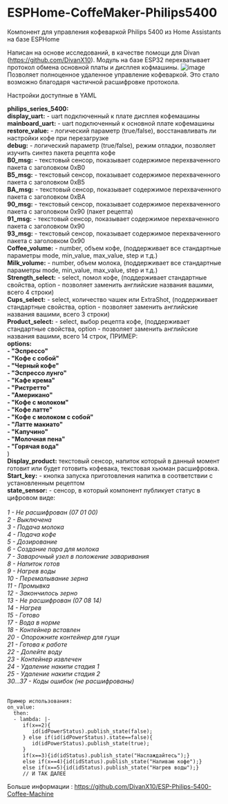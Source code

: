 # ESPHome-CoffeMaker-Philips5400
Компонент для управления кофеваркой Philips 5400  из Home Assistants на базе ESPHome

Написан на основе исследований, в качестве помощи для Divan (https://github.com/DivanX10).
Модуль на базе  ESP32 перехватывает протокол обмена основной платы и дисплея кофмашины. 
![image](https://github.com/Brokly/ESPHome-CoffeMaker-Philips5400/assets/11642286/15a2a912-50da-4a9e-9f31-052b7b99fb70)
Позволяет полноценное удаленное управление кофеваркой. Это стало возможно благодаря частичной расшифровке протокола.

Настройки доступные в YAML

<b>philips_series_5400:</b><br>
  <b>display_uart:</b> - uart подключенный к плате дисплея кофемашины<br>
  <b>mainboard_uart:</b> - uart подключенный к основной плате кофемашины<br>
  <b>restore_value:</b> - логический параметр (true/false), восстанавливать ли настройки кофе при перезагрузке<br>
  <b>debug:</b> - логический параметр (true/false), режим отладки, позволяет изучить синтез пакета рецепта кофе<br>
  <b>B0_msg:</b> - текстовый сенсор, показывает содержимое перехваченного пакета с заголовком 0xB0<br>
  <b>B5_msg:</b> - текстовый сенсор, показывает содержимое перехваченного пакета с заголовком 0xB5<br>
  <b>BA_msg:</b> - текстовый сенсор, показывает содержимое перехваченного пакета с заголовком 0xBA<br>
  <b>90_msg:</b> - текстовый сенсор, показывает содержимое перехваченного пакета с заголовком 0x90 (пакет рецепта)<br>
  <b>91_msg:</b> - текстовый сенсор, показывает содержимое перехваченного пакета с заголовком 0x90<br>
  <b>93_msg:</b> - текстовый сенсор, показывает содержимое перехваченного пакета с заголовком 0x90<br>
  <b>Coffee_volume:</b> - number, объем кофе, (поддерживает все стандартные параметры mode, min_value, max_value, step и т.д.)<br>
  <b>Milk_volume:</b> - number, объем молока, (поддерживает все стандартные параметры mode, min_value, max_value, step и т.д.)<br>
  <b>Strength_select:</b> - select, помол кофе, (поддерживает стандартные свойства, option - позволяет заменить английские названия вашими, всего 4 строки)<br>
  <b>Cups_select:</b> - select, количество чашек или ExtraShot, (поддерживает стандартные свойства, option - позволяет заменить английские названия вашими, всего 3 строки)<br>
  <b>Product_select:</b> - select, выбор рецепта кофе, (поддерживает стандартные свойства, option - позволяет заменить английские названия вашими, всего 14 строк, ПРИМЕР:<br>
    <b>options:<br>
      - "Эспрессо"<br>
      - "Кофе с собой"<br>
      - "Черный кофе"<br>
      - "Эспрессо лунго"<br>
      - "Кафе крема"<br>
      - "Ристретто"<br>
      - "Американо"<br>
      - "Кофе с молоком"<br>
      - "Кофе латте"<br>
      - "Кофе с молоком с собой"<br>
      - "Латте макиато"<br>
      - "Капучино"<br>
      - "Молочная пена"<br>
      - "Горячая вода"</b>     
  )<br>
  <b>Display_product:</b> текстовый сенсор, напиток который в данный момент готовит или будет готовить кофевака, текстовая хьюман расшифровка.<br>
  <b>Start_key:</b> - кнопка запуска приготовления напитка в соответствии с установленным рецептом<br>
  <b>state_sensor:</b> - сенсор, в который компонент публикует статус в цифровом виде:<br><br>
   <i>1 - Не расшифрован (07 01 00)<br>
   2 - Выключена<br>
   3 - Подача молока<br>
   4 - Подача кофе<br>
   5 - Дозирование<br>
   6 - Создание пара для молока<br>
   7 - Заварочный узел в положение заваривания<br>
   8 - Напиток готов<br>
   9 - Нагрев воды<br>
   10 - Перемалывание зерна<br>
   11 - Промывка<br>
   12 - Закончилось зерно<br>
   13 - Не расшифрован (07 08 14)<br>
   14 - Нагрев<br>
   15 - Готово<br>
   17 - Вода в норме<br>
   18 - Контейнер вставлен<br>
   20 - Опорожните контейнер для гущи<br>
   21 - Готова к работе                   
   22 - Долейте воду<br>
   23 - Контейнер извлечен<br>
   24 - Удаление накипи стадия 1<br>
   25 - Удаление накипи стадия 2<br>
   30...37 - Коды ошибок (не расшифрованы)<br><br></i>

    Пример использования:
    on_value:
      then:
      - lambda: |-
         if(x==2){
            id(idPowerStatus).publish_state(false);
         } else if(id(idPowerStatus).state==false){
            id(idPowerStatus).publish_state(true);
         }
         if(x==3){id(idStatus).publish_state("Наслаждайтесь");}
         else if(x==4){id(idStatus).publish_state("Наливаю кофе");}
         else if(x==5){id(idStatus).publish_state("Нагрев воды");}
         // И ТАК ДАЛЕЕ

Больше информации : https://github.com/DivanX10/ESP-Philips-5400-Coffee-Machine
